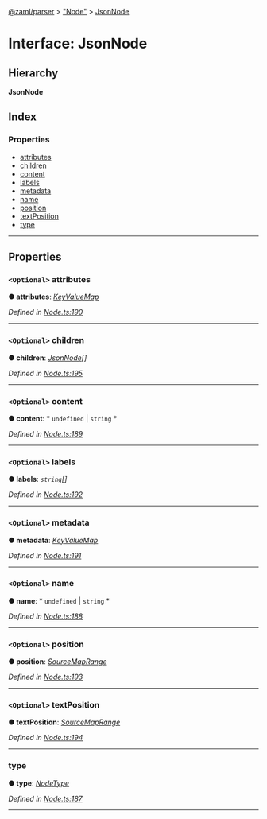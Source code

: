 [@zaml/parser](../README.md) > ["Node"](../modules/_node_.md) > [JsonNode](../interfaces/_node_.jsonnode.md)

# Interface: JsonNode

## Hierarchy

**JsonNode**

## Index

### Properties

* [attributes](_node_.jsonnode.md#attributes)
* [children](_node_.jsonnode.md#children)
* [content](_node_.jsonnode.md#content)
* [labels](_node_.jsonnode.md#labels)
* [metadata](_node_.jsonnode.md#metadata)
* [name](_node_.jsonnode.md#name)
* [position](_node_.jsonnode.md#position)
* [textPosition](_node_.jsonnode.md#textposition)
* [type](_node_.jsonnode.md#type)

---

## Properties

<a id="attributes"></a>

### `<Optional>` attributes

**● attributes**: *[KeyValueMap](../modules/_node_.md#keyvaluemap)*

*Defined in [Node.ts:190](https://github.com/nexushubs/zaml-lang/blob/820ece7/packages/zaml-parser/src/Node.ts#L190)*

___
<a id="children"></a>

### `<Optional>` children

**● children**: *[JsonNode](_node_.jsonnode.md)[]*

*Defined in [Node.ts:195](https://github.com/nexushubs/zaml-lang/blob/820ece7/packages/zaml-parser/src/Node.ts#L195)*

___
<a id="content"></a>

### `<Optional>` content

**● content**: * `undefined` &#124; `string`
*

*Defined in [Node.ts:189](https://github.com/nexushubs/zaml-lang/blob/820ece7/packages/zaml-parser/src/Node.ts#L189)*

___
<a id="labels"></a>

### `<Optional>` labels

**● labels**: *`string`[]*

*Defined in [Node.ts:192](https://github.com/nexushubs/zaml-lang/blob/820ece7/packages/zaml-parser/src/Node.ts#L192)*

___
<a id="metadata"></a>

### `<Optional>` metadata

**● metadata**: *[KeyValueMap](../modules/_node_.md#keyvaluemap)*

*Defined in [Node.ts:191](https://github.com/nexushubs/zaml-lang/blob/820ece7/packages/zaml-parser/src/Node.ts#L191)*

___
<a id="name"></a>

### `<Optional>` name

**● name**: * `undefined` &#124; `string`
*

*Defined in [Node.ts:188](https://github.com/nexushubs/zaml-lang/blob/820ece7/packages/zaml-parser/src/Node.ts#L188)*

___
<a id="position"></a>

### `<Optional>` position

**● position**: *[SourceMapRange](_node_.sourcemaprange.md)*

*Defined in [Node.ts:193](https://github.com/nexushubs/zaml-lang/blob/820ece7/packages/zaml-parser/src/Node.ts#L193)*

___
<a id="textposition"></a>

### `<Optional>` textPosition

**● textPosition**: *[SourceMapRange](_node_.sourcemaprange.md)*

*Defined in [Node.ts:194](https://github.com/nexushubs/zaml-lang/blob/820ece7/packages/zaml-parser/src/Node.ts#L194)*

___
<a id="type"></a>

###  type

**● type**: *[NodeType](../enums/_node_.nodetype.md)*

*Defined in [Node.ts:187](https://github.com/nexushubs/zaml-lang/blob/820ece7/packages/zaml-parser/src/Node.ts#L187)*

___

